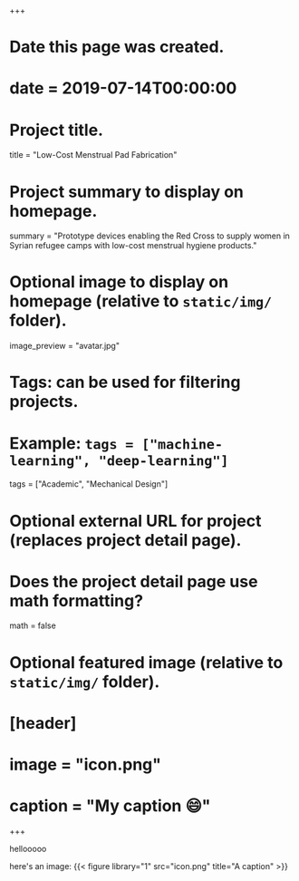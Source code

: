 +++
# Date this page was created.
# date = 2019-07-14T00:00:00

# Project title.
title = "Low-Cost Menstrual Pad Fabrication"

# Project summary to display on homepage.
summary = "Prototype devices enabling the Red Cross to supply women in Syrian refugee camps with low-cost menstrual hygiene products."

# Optional image to display on homepage (relative to `static/img/` folder).
image_preview = "avatar.jpg"

# Tags: can be used for filtering projects.
# Example: `tags = ["machine-learning", "deep-learning"]`
tags = ["Academic", "Mechanical Design"]

# Optional external URL for project (replaces project detail page).

# Does the project detail page use math formatting?
math = false

# Optional featured image (relative to `static/img/` folder).
# [header]
# image = "icon.png"
# caption = "My caption :smile:"

+++

hellooooo

here's an image:
{{< figure library="1" src="icon.png" title="A caption" >}}